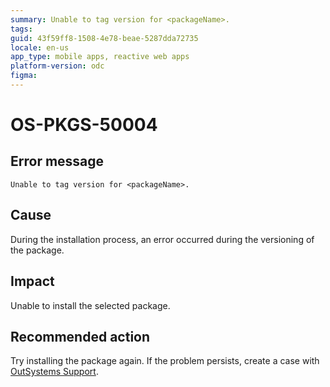 ```yaml
---
summary: Unable to tag version for <packageName>.
tags:
guid: 43f59ff8-1508-4e78-beae-5287dda72735
locale: en-us
app_type: mobile apps, reactive web apps
platform-version: odc
figma:
---
```


# OS-PKGS-50004

## Error message

`Unable to tag version for <packageName>.`

## Cause

During the installation process, an error occurred during the versioning of the package.

## Impact

Unable to install the selected package.

## Recommended action

Try installing the package again.
If the problem persists, create a case with [OutSystems Support](https://www.outsystems.com/support/portal/open-support-case?ErrorCode=OS-PKGS-50004).
